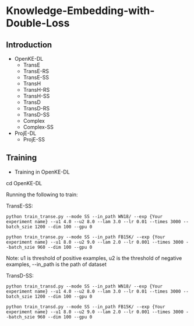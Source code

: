 # Knowledge-Embedding-with-Double-Loss
## Introduction
- OpenKE-DL
  + TransE
  + TransE-RS
  + TransE-SS
  + TransH
  + TransH-RS
  + TransH-SS
  + TransD
  + TransD-RS
  + TransD-SS
  + Complex
  + Complex-SS
- ProjE-DL
  + ProjE-SS
## Training
- Training in OpenKE-DL

cd OpenKE-DL

Running the following to train:

TransE-SS:
```
python train_transe.py --mode SS --in_path WN18/ --exp {Your experiment name} --u1 4.0 --u2 8.0 --lam 3.0 --lr 0.01 --times 3000 --batch_szie 1200 --dim 100 --gpu 0
```
```
python train_transe.py --mode SS --in_path FB15K/ --exp {Your experiment name} --u1 8.0 --u2 9.0 --lam 2.0 --lr 0.001 --times 3000 --batch_szie 960 --dim 100 --gpu 0
```
Note: u1 is threshold of positive examples, u2 is the threshold of negative examples, --in_path is the path of dataset


TransD-SS:
```
python train_transd.py --mode SS --in_path WN18/ --exp {Your experiment name} --u1 4.0 --u2 8.0 --lam 3.0 --lr 0.01 --times 3000 --batch_szie 1200 --dim 100 --gpu 0
```
```
python train_transd.py --mode SS --in_path FB15K/ --exp {Your experiment name} --u1 8.0 --u2 9.0 --lam 2.0 --lr 0.001 --times 3000 --batch_szie 960 --dim 100 --gpu 0


 
